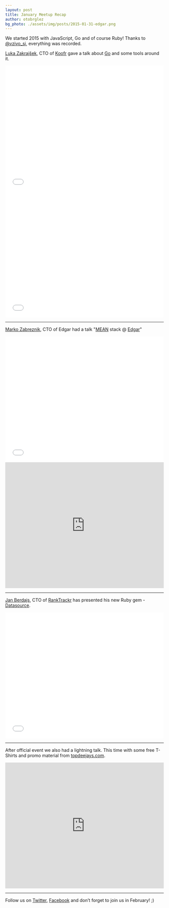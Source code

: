 ```yaml
---
layout: post
title: January Meetup Recap
author: otobrglez
bg_photo: ./assets/img/posts/2015-01-31-edgar.png
---
```


We started 2015 with JavaScript, Go and of course Ruby! Thanks to [@vzivo_si](http://www.vzivo.si/), everything was recorded.

[Luka Zakrajšek](https://twitter.com/bancek), CTO of [Koofr](http://koofr.eu/) gave a talk about [Go](https://golang.org/) and some tools around it.

<iframe height="400" src="//www.youtube.com/embed/moeJ8iyzDoY" frameborder="0" style="width:100%" allowfullscreen></iframe>

<iframe height="400" src="//www.slideshare.net/slideshow/embed_code/44063009"  frameborder="0" style="width:100%" allowfullscreen></iframe>

***

[Marko Zabreznik](https://twitter.com/zabreznik), CTO of Edgar had a talk "[MEAN](http://mean.io) stack @ [Edgar](http://edgartells.me)"

<iframe height="400" src="//www.youtube.com/embed/XwKyJDg3loM" frameborder="0" style="width:100%" allowfullscreen></iframe>

<iframe height="400" src="https://docs.google.com/presentation/d/1v0OTgoNEm32sdKUPHaFSjfOhClRKpyZ8y6tM9-h5Rxg/embed?start=false&loop=false&delayms=5000" frameborder="0" style="width:100%" allowfullscree></iframe>

***

[Jan Berdajs](https://twitter.com/mrbrdo), CTO of [RankTrackr](http://ranktrackr.net/) has presented his new Ruby gem - [Datasource](https://github.com/kundi/datasource).

<iframe height="400" src="//www.youtube.com/embed/ajSNCbZYqKk" frameborder="0" style="width:100%" allowfullscreen></iframe>

***

After official event we also had a lightning talk. This time with some free T-Shirts and promo material from [topdeejays.com](http://topdeejays.com).

<iframe height="400" src="https://docs.google.com/presentation/d/11YIufLUowGrLPZWlD972Jx1SAsKzVYiMRWTiLY5Dk8E/embed?start=false&loop=false&delayms=5000" frameborder="0" style="width:100%" allowfullscreen></iframe>

***

Follow us on [Twitter](https://twitter.com/RubySlovenia), [Facebook](https://www.facebook.com/groups/RubySlovenia/) and don’t forget to join us in February! ;)
